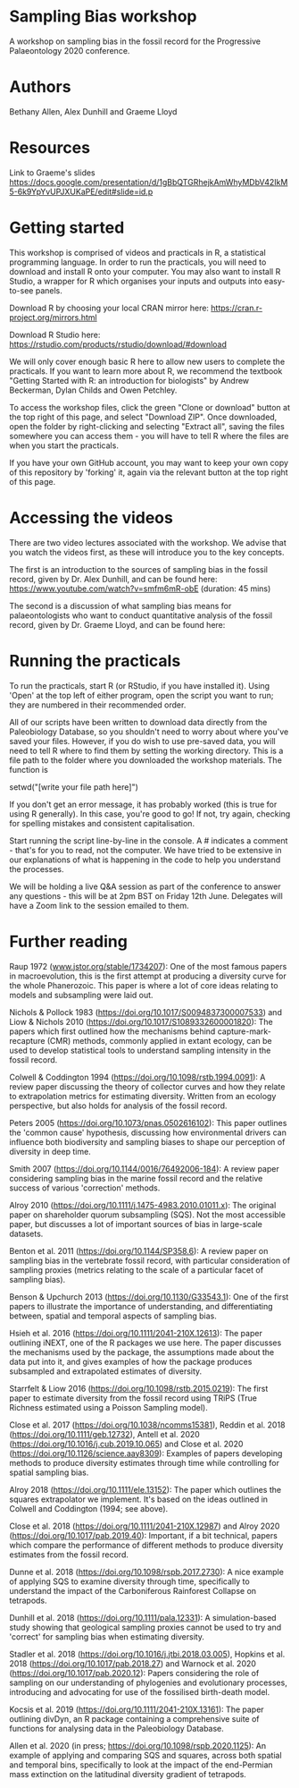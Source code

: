 # Sampling Bias workshop
A workshop on sampling bias in the fossil record for the Progressive Palaeontology 2020 conference.

# Authors
Bethany Allen, Alex Dunhill and Graeme Lloyd

# Resources

Link to Graeme's slides
https://docs.google.com/presentation/d/1gBbQTGRhejkAmWhyMDbV42IkM5-6k9YpYvUPJXUKaPE/edit#slide=id.p

# Getting started
This workshop is comprised of videos and practicals in R, a statistical programming language. In order to run the practicals, you will need to download and install R onto your computer. You may also want to install R Studio, a wrapper for R which organises your inputs and outputs into easy-to-see panels.

Download R by choosing your local CRAN mirror here: https://cran.r-project.org/mirrors.html

Download R Studio here: https://rstudio.com/products/rstudio/download/#download

We will only cover enough basic R here to allow new users to complete the practicals. If you want to learn more about R, we recommend the textbook "Getting Started with R: an introduction for biologists" by Andrew Beckerman, Dylan Childs and Owen Petchley.

To access the workshop files, click the green "Clone or download" button at the top right of this page, and select "Download ZIP". Once downloaded, open the folder by right-clicking and selecting "Extract all", saving the files somewhere you can access them - you will have to tell R where the files are when you start the practicals.

If you have your own GitHub account, you may want to keep your own copy of this repository by 'forking' it, again via the relevant button at the top right of this page.

# Accessing the videos
There are two video lectures associated with the workshop. We advise that you watch the videos first, as these will introduce you to the key concepts.

The first is an introduction to the sources of sampling bias in the fossil record, given by Dr. Alex Dunhill, and can be found here: https://www.youtube.com/watch?v=smfm6mR-obE (duration: 45 mins)

The second is a discussion of what sampling bias means for palaeontologists who want to conduct quantitative analysis of the fossil record, given by Dr. Graeme Lloyd, and can be found here: 

# Running the practicals
To run the practicals, start R (or RStudio, if you have installed it). Using 'Open' at the top left of either program, open the script you want to run; they are numbered in their recommended order.

All of our scripts have been written to download data directly from the Paleobiology Database, so you shouldn't need to worry about where you've saved your files. However, if you do wish to use pre-saved data, you will need to tell R where to find them by setting the working directory. This is a file path to the folder where you downloaded the workshop materials. The function is

setwd("[write your file path here]")

If you don't get an error message, it has probably worked (this is true for using R generally). In this case, you're good to go! If not, try again, checking for spelling mistakes and consistent capitalisation.

Start running the script line-by-line in the console. A # indicates a comment - that's for you to read, not the computer. We have tried to be extensive in our explanations of what is happening in the code to help you understand the processes.

We will be holding a live Q&A session as part of the conference to answer any questions - this will be at 2pm BST on Friday 12th June. Delegates will have a Zoom link to the session emailed to them.

# Further reading
Raup 1972 (www.jstor.org/stable/1734207): One of the most famous papers in macroevolution, this is the first attempt at producing a diversity curve for the whole Phanerozoic. This paper is where a lot of core ideas relating to models and subsampling were laid out.

Nichols & Pollock 1983 (https://doi.org/10.1017/S0094837300007533) and Liow & Nichols 2010 (https://doi.org/10.1017/S1089332600001820): The papers which first outlined how the mechanisms behind capture-mark-recapture (CMR) methods, commonly applied in extant ecology, can be used to develop statistical tools to understand sampling intensity in the fossil record.

Colwell & Coddington 1994 (https://doi.org/10.1098/rstb.1994.0091): A review paper discussing the theory of collector curves and how they relate to extrapolation metrics for estimating diversity. Written from an ecology perspective, but also holds for analysis of the fossil record.

Peters 2005 (https://doi.org/10.1073/pnas.0502616102): This paper outlines the 'common cause' hypothesis, discussing how environmental drivers can influence both biodiversity and sampling biases to shape our perception of diversity in deep time.

Smith 2007 (https://doi.org/10.1144/0016/76492006-184): A review paper considering sampling bias in the marine fossil record and the relative success of various 'correction' methods.

Alroy 2010 (https://doi.org/10.1111/j.1475-4983.2010.01011.x): The original paper on shareholder quorum subsampling (SQS). Not the most accessible paper, but discusses a lot of important sources of bias in large-scale datasets.

Benton et al. 2011 (https://doi.org/10.1144/SP358.6): A review paper on sampling bias in the vertebrate fossil record, with particular consideration of sampling proxies (metrics relating to the scale of a particular facet of sampling bias).

Benson & Upchurch 2013 (https://doi.org/10.1130/G33543.1): One of the first papers to illustrate the importance of understanding, and differentiating between, spatial and temporal aspects of sampling bias.

Hsieh et al. 2016 (https://doi.org/10.1111/2041-210X.12613): The paper outlining iNEXT, one of the R packages we use here. The paper discusses the mechanisms used by the package, the assumptions made about the data put into it, and gives examples of how the package produces subsampled and extrapolated estimates of diversity.

Starrfelt & Liow 2016 (https://doi.org/10.1098/rstb.2015.0219): The first paper to estimate diversity from the fossil record using TRiPS (True Richness estimated using a Poisson Sampling model).

Close et al. 2017 (https://doi.org/10.1038/ncomms15381), Reddin et al. 2018 (https://doi.org/10.1111/geb.12732), Antell et al. 2020 (https://doi.org/10.1016/j.cub.2019.10.065) and Close et al. 2020 (https://doi.org/10.1126/science.aay8309): Examples of papers developing methods to produce diversity estimates through time while controlling for spatial sampling bias.

Alroy 2018 (https://doi.org/10.1111/ele.13152): The paper which outlines the squares extrapolator we implement. It's based on the ideas outlined in Colwell and Coddington (1994; see above).

Close et al. 2018 (https://doi.org/10.1111/2041-210X.12987) and Alroy 2020 (https://doi.org/10.1017/pab.2019.40): Important, if a bit technical, papers which compare the performance of different methods to produce diversity estimates from the fossil record.

Dunne et al. 2018 (https://doi.org/10.1098/rspb.2017.2730): A nice example of applying SQS to examine diversity through time, specifically to understand the impact of the Carboniferous Rainforest Collapse on tetrapods.

Dunhill et al. 2018 (https://doi.org/10.1111/pala.12331): A simulation-based study showing that geological sampling proxies cannot be used to try and 'correct' for sampling bias when estimating diversity.

Stadler et al. 2018 (https://doi.org/10.1016/j.jtbi.2018.03.005), Hopkins et al. 2018 (https://doi.org/10.1017/pab.2018.27) and Warnock et al. 2020 (https://doi.org/10.1017/pab.2020.12): Papers considering the role of sampling on our understanding of phylogenies and evolutionary processes, introducing and advocating for use of the fossilised birth-death model.

Kocsis et al. 2019 (https://doi.org/10.1111/2041-210X.13161): The paper outlining divDyn, an R package containing a comprehensive suite of functions for analysing data in the Paleobiology Database.

Allen et al. 2020 (in press; https://doi.org/10.1098/rspb.2020.1125): An example of applying and comparing SQS and squares, across both spatial and temporal bins, specifically to look at the impact of the end-Permian mass extinction on the latitudinal diversity gradient of tetrapods.
